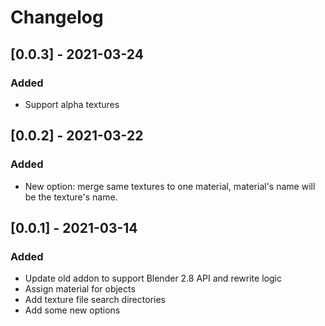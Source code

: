 # Changelog

## [0.0.3] - 2021-03-24

### Added

- Support alpha textures

## [0.0.2] - 2021-03-22

### Added

- New option: merge same textures to one material, material's name will be the texture's name.

## [0.0.1] - 2021-03-14

### Added

- Update old addon to support Blender 2.8 API and rewrite logic
- Assign material for objects
- Add texture file search directories
- Add some new options
